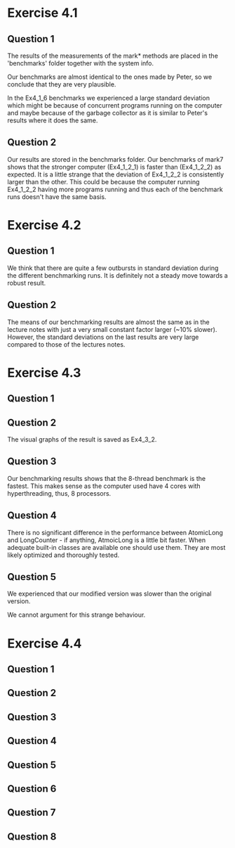 Exercise 4.1
============

Question 1
----------
The results of the measurements of the mark* methods are placed in the
'benchmarks' folder together with the system info.

Our benchmarks are almost identical to the ones made by Peter, so we conclude
that they are very plausible.

In the Ex4_1_6 benchmarks we experienced a large standard deviation which might be
because of concurrent programs running on the computer and maybe because of
the garbage collector as it is similar to Peter's results where it does the
same.

Question 2
----------
Our results are stored in the benchmarks folder. Our benchmarks of mark7 shows
that the stronger computer (Ex4_1_2_1) is faster than (Ex4_1_2_2) as expected. It is
a little strange that the deviation of Ex4_1_2_2 is consistently larger than the
other. This could be because the computer running Ex4_1_2_2 having more programs
running and thus each of the benchmark runs doesn't have the same basis.

Exercise 4.2
============

Question 1
----------
We think that there are quite a few outbursts in standard deviation during the
different benchmarking runs. It is definitely not a steady move towards a robust
result.

Question 2
----------
The means of our benchmarking results are almost the same as in the lecture
notes with just a very small constant factor larger (~10% slower).
However, the standard deviations on the last results are very large compared to
those of the lectures notes.

Exercise 4.3
============

Question 1
----------


Question 2
----------
The visual graphs of the result is saved as Ex4_3_2.

Question 3
----------
Our benchmarking results shows that the 8-thread benchmark is the fastest. This
makes sense as the computer used have 4 cores with hyperthreading, thus, 8
processors.

Question 4
----------
There is no significant difference in the performance between AtomicLong and
LongCounter - if anything, AtmoicLong is a little bit faster.
When adequate built-in classes are available one should use them. They are most
likely optimized and thoroughly tested.

Question 5
----------
We experienced that our modified version was slower than the original version.

We cannot argument for this strange behaviour.

Exercise 4.4
============

Question 1
----------


Question 2
----------


Question 3
----------


Question 4
----------


Question 5
----------


Question 6
----------


Question 7
----------


Question 8
----------

